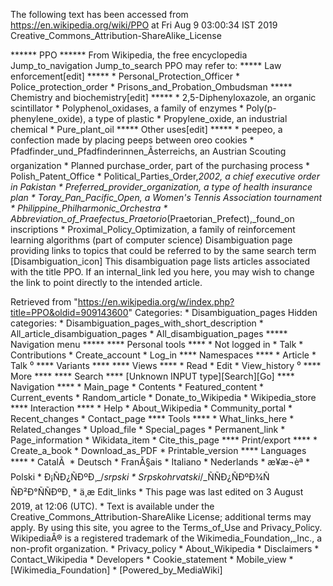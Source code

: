 The following text has been accessed from https://en.wikipedia.org/wiki/PPO at Fri Aug 9 03:00:34 IST 2019
Creative_Commons_Attribution-ShareAlike_License




















****** PPO ******
From Wikipedia, the free encyclopedia
Jump_to_navigation Jump_to_search
PPO may refer to:
***** Law enforcement[edit] *****
    * Personal_Protection_Officer
    * Police_protection_order
    * Prisons_and_Probation_Ombudsman
***** Chemistry and biochemistry[edit] *****
    * 2,5-Diphenyloxazole, an organic scintillator
    * Polyphenol_oxidases, a family of enzymes
    * Poly(p-phenylene_oxide), a type of plastic
    * Propylene_oxide, an industrial chemical
    * Pure_plant_oil
***** Other uses[edit] *****
    * peepeo, a confection made by placing peeps between oreo cookies
    * Pfadfinder_und_Pfadfinderinnen_Ãsterreichs, an Austrian Scouting
      organization
    * Planned purchase_order, part of the purchasing process
    * Polish_Patent_Office
    * Political_Parties_Order,_2002, a chief executive order in Pakistan
    * Preferred_provider_organization, a type of health insurance plan
    * Toray_Pan_Pacific_Open, a Women's Tennis Association tournament
    * Philippine_Philharmonic_Orchestra
    * Abbreviation_of_Praefectus_Praetorio_(Praetorian_Prefect),_found_on
      inscriptions
    * Proximal_Policy_Optimization, a family of reinforcement learning
      algorithms (part of computer science)
                      Disambiguation page providing links to topics that could
                      be referred to by the same search term
[Disambiguation_icon] This disambiguation page lists articles associated with
                      the title PPO.
                      If an internal_link led you here, you may wish to change
                      the link to point directly to the intended article.

Retrieved from "https://en.wikipedia.org/w/index.php?title=PPO&oldid=909143600"
Categories:
    * Disambiguation_pages
Hidden categories:
    * Disambiguation_pages_with_short_description
    * All_article_disambiguation_pages
    * All_disambiguation_pages
***** Navigation menu *****
**** Personal tools ****
    * Not logged in
    * Talk
    * Contributions
    * Create_account
    * Log_in
**** Namespaces ****
    * Article
    * Talk
⁰
**** Variants ****
**** Views ****
    * Read
    * Edit
    * View_history
⁰
**** More ****
**** Search ****
[Unknown INPUT type][Search][Go]
**** Navigation ****
    * Main_page
    * Contents
    * Featured_content
    * Current_events
    * Random_article
    * Donate_to_Wikipedia
    * Wikipedia_store
**** Interaction ****
    * Help
    * About_Wikipedia
    * Community_portal
    * Recent_changes
    * Contact_page
**** Tools ****
    * What_links_here
    * Related_changes
    * Upload_file
    * Special_pages
    * Permanent_link
    * Page_information
    * Wikidata_item
    * Cite_this_page
**** Print/export ****
    * Create_a_book
    * Download_as_PDF
    * Printable_version
**** Languages ****
    * CatalÃ 
    * Deutsch
    * FranÃ§ais
    * Italiano
    * Nederlands
    * æ¥æ¬èª
    * Polski
    * Ð¡ÑÐ¿ÑÐºÐ¸_/_srpski
    * Srpskohrvatski_/_ÑÑÐ¿ÑÐºÐ¾ÑÑÐ²Ð°ÑÑÐºÐ¸
    * ä¸­æ
Edit_links
    * This page was last edited on 3 August 2019, at 12:06 (UTC).
    * Text is available under the Creative_Commons_Attribution-ShareAlike
      License; additional terms may apply. By using this site, you agree to the
      Terms_of_Use and Privacy_Policy. WikipediaÂ® is a registered trademark of
      the Wikimedia_Foundation,_Inc., a non-profit organization.
    * Privacy_policy
    * About_Wikipedia
    * Disclaimers
    * Contact_Wikipedia
    * Developers
    * Cookie_statement
    * Mobile_view
    * [Wikimedia_Foundation]
    * [Powered_by_MediaWiki]
